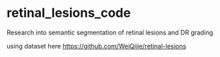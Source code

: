 # retinal_lesions_code
Research into semantic segmentation of retinal lesions and DR grading

using dataset here https://github.com/WeiQijie/retinal-lesions
